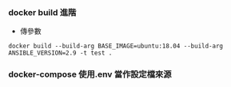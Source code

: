 ### docker build 進階
- 傳參數
```
docker build --build-arg BASE_IMAGE=ubuntu:18.04 --build-arg ANSIBLE_VERSION=2.9 -t test .
```

### docker-compose 使用.env 當作設定檔來源
